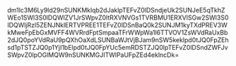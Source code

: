 dm1lc3M6Ly9ld29nSUNKMklqb2dJaklpTEFvZ0lDSndjeUk2SUNJeE5qTkhZWEo1SWl3S0lDQWlZV1JrSWpvZ0ltRXVNVGs1TVRBMU1ERXVlSGw2SWl3S0lDQWljRzl5ZENJNklERTVPREE1TEFvZ0lDSnBaQ0k2SUNJM1kyTXdPREV3WkMweFpEbGxMVFF4WVRrdFptSmpaaTFrWWpWa1l6TTVOV1ZsWVdRaUxBb2dJQ0poYVdRaU9pQXhOaXdLSUNBaWJtVjBJam9nSW5keklpd0tJQ0FpZEhsd1pTSTZJQ0p1YjI1bElpd0tJQ0FpYUc5emRDSTZJQ0lpTEFvZ0lDSndZWFJvSWpvZ0lpOGlMQW9nSUNKMGJITWlPaUFpZEd4eklncDk=
